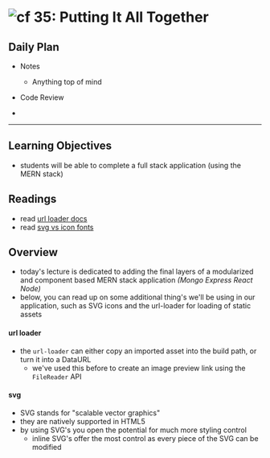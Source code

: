 ![cf](http://i.imgur.com/7v5ASc8.png) 35: Putting It All Together
====

## Daily Plan
* Notes
  - Anything top of mind

* Code Review
* 

----

## Learning Objectives
* students will be able to complete a full stack application (using the MERN stack)

## Readings
* read [url loader docs](https://webpack.js.org/loaders/url-loader/)
* read [svg vs icon fonts](https://css-tricks.com/icon-fonts-vs-svg/)

## Overview
* today's lecture is dedicated to adding the final layers of a modularized and component based MERN stack application *(Mongo Express React Node)*
* below, you can read up on some additional thing's we'll be using in our application, such as SVG icons and the url-loader for loading of static assets

#### url loader
* the `url-loader` can either copy an imported asset into the build path, or turn it into a DataURL
  * we've used this before to create an image preview link using the `FileReader` API

#### svg
* SVG stands for "scalable vector graphics"
* they are natively supported in HTML5
* by using SVG's you open the potential for much more styling control
  * inline SVG's offer the most control as every piece of the SVG can be modified
